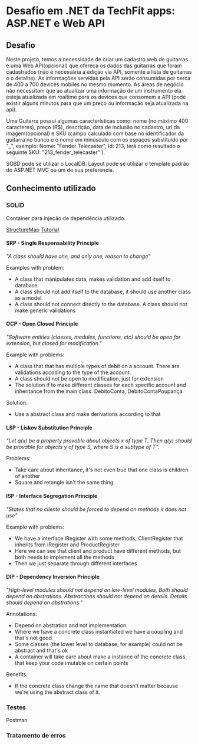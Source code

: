 # Desafio em .NET da TechFit apps: ASP.NET e Web API

## Desafio

Neste projeto, temos a necessidade de criar um cadastro web de guitarras e uma Web API(opcional) que ofereça os dados das guitarras que foram cadastrados (não é necessária a edição via API, somente a lista de guitarras e o detalhe). As informações servidas pela API serão consumidas por cerca de 400 a 700 devices mobiles no mesmo momento. As áreas de negócio não necessitam que ao atualizar uma informação de um instrumento ela esteja atualizada em realtime para os devices que consomem a API (pode existir alguns minutos para que um preço ou informação seja atualizada na api).

Uma Guitarra possui algumas características como: nome (no máximo 400 caracteres), preço (R$), descrição, data de inclusão no cadastro, url da imagem(opcional) e SKU (campo calculado com base no identificador da guitarra no banco e o nome em minúsculo com os espaços substituído por "_", exemplo: Nome: "Fender Telecaster", Id: 213, terá como resultado o seguinte SKU: "213_fender_telecaster" ).

SGBD pode se utilizar o LocalDB.
Layout pode se utilizar o template padrão do ASP.NET MVC ou um de sua preferencia.

## Conhecimento utilizado ##

### SOLID

Container para injeção de dependência utilizado: 

[StructureMap](http://structuremap.github.io/)
[Tutorial](https://www.exceptionnotfound.net/using-automapper-with-structuremap-in-asp-net-web-api/)

#### SRP - Single Responsability Principle
*"A class should have one, and only one, reason to change"*

Examples with problem:

- A class that manipulates data, makes validation and add itself to database.
- A class should not add itself to the database, it should use another class as a model.
- A class should not connect directly to the database.
A class should not make generic validations

#### OCP - Open Closed Principle
*"Software entities (classes, modules, functions, etc) should be open for extension, but closed for modification."*

Example with problems:

- A class that that has multiple types of debit on a account. There are validations accoding to the type of the account.
- A class should not be open to modification, just for extension
- The solution if to make different classes for each specific account and inheritance from the main class: DebitoConta, DebitoContaPoupança

Solution:

- Use a abstract class and make derivations according to that

#### LSP - Liskov Substitution Principle
*"Let q(x) be a property provable about objects x of type T. Then q(y) should be provable for objects y of type S, where S is a subtype of T".*

Problems:
- Take care about inheritance, it's not even true that one class is children of another
- Square and retangle isn't the same thing

#### ISP - Interface Segregation Principle
*"States that no cliente should be forced to depend on methods it does not use"*

Example with problems:

- We have a interface IRegister with some methods, ClientRegister that inherits from IRegister and ProductRegister
- Here we can see that client and product have different methods, but both needs to implement all the methods
- Then we just separate through different interfaces

#### DIP - Dependency Inversion Principle
*"High-level modules should not depend on low-level modules, Both should depend on abstrations. Abstractions should not depend on details. Details should depend on abstrations."*

Annotations:

- Depend on abstration and not implementation
- Where we have a concrete class instantiated we have a coupling and that's not good
- Some classes (the lower level to database, for example) could not be abstract and that's ok
- A container will take care about make a instance of the concrete class, that keep your code imutable on certain points

Benefits:
- If the concrete class change the name that doesn't matter because we're using the abstract class of it.

### Testes

Postman

### Tratamento de erros
